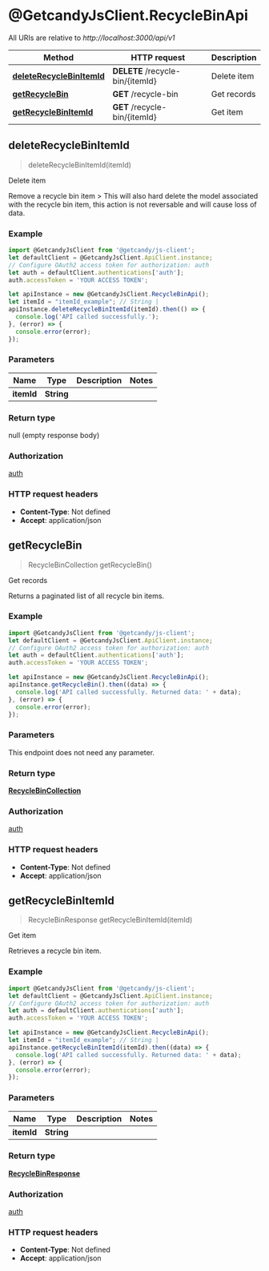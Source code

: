 # @GetcandyJsClient.RecycleBinApi

All URIs are relative to *http://localhost:3000/api/v1*

Method | HTTP request | Description
------------- | ------------- | -------------
[**deleteRecycleBinItemId**](RecycleBinApi.md#deleteRecycleBinItemId) | **DELETE** /recycle-bin/{itemId} | Delete item
[**getRecycleBin**](RecycleBinApi.md#getRecycleBin) | **GET** /recycle-bin | Get records
[**getRecycleBinItemId**](RecycleBinApi.md#getRecycleBinItemId) | **GET** /recycle-bin/{itemId} | Get item



## deleteRecycleBinItemId

> deleteRecycleBinItemId(itemId)

Delete item

Remove a recycle bin item  &gt; This will also hard delete the model associated with the recycle bin item, this action is not reversable and will cause loss of data.

### Example

```javascript
import @GetcandyJsClient from '@getcandy/js-client';
let defaultClient = @GetcandyJsClient.ApiClient.instance;
// Configure OAuth2 access token for authorization: auth
let auth = defaultClient.authentications['auth'];
auth.accessToken = 'YOUR ACCESS TOKEN';

let apiInstance = new @GetcandyJsClient.RecycleBinApi();
let itemId = "itemId_example"; // String | 
apiInstance.deleteRecycleBinItemId(itemId).then(() => {
  console.log('API called successfully.');
}, (error) => {
  console.error(error);
});

```

### Parameters


Name | Type | Description  | Notes
------------- | ------------- | ------------- | -------------
 **itemId** | **String**|  | 

### Return type

null (empty response body)

### Authorization

[auth](../README.md#auth)

### HTTP request headers

- **Content-Type**: Not defined
- **Accept**: application/json


## getRecycleBin

> RecycleBinCollection getRecycleBin()

Get records

Returns a paginated list of all recycle bin items.

### Example

```javascript
import @GetcandyJsClient from '@getcandy/js-client';
let defaultClient = @GetcandyJsClient.ApiClient.instance;
// Configure OAuth2 access token for authorization: auth
let auth = defaultClient.authentications['auth'];
auth.accessToken = 'YOUR ACCESS TOKEN';

let apiInstance = new @GetcandyJsClient.RecycleBinApi();
apiInstance.getRecycleBin().then((data) => {
  console.log('API called successfully. Returned data: ' + data);
}, (error) => {
  console.error(error);
});

```

### Parameters

This endpoint does not need any parameter.

### Return type

[**RecycleBinCollection**](RecycleBinCollection.md)

### Authorization

[auth](../README.md#auth)

### HTTP request headers

- **Content-Type**: Not defined
- **Accept**: application/json


## getRecycleBinItemId

> RecycleBinResponse getRecycleBinItemId(itemId)

Get item

Retrieves a recycle bin item.

### Example

```javascript
import @GetcandyJsClient from '@getcandy/js-client';
let defaultClient = @GetcandyJsClient.ApiClient.instance;
// Configure OAuth2 access token for authorization: auth
let auth = defaultClient.authentications['auth'];
auth.accessToken = 'YOUR ACCESS TOKEN';

let apiInstance = new @GetcandyJsClient.RecycleBinApi();
let itemId = "itemId_example"; // String | 
apiInstance.getRecycleBinItemId(itemId).then((data) => {
  console.log('API called successfully. Returned data: ' + data);
}, (error) => {
  console.error(error);
});

```

### Parameters


Name | Type | Description  | Notes
------------- | ------------- | ------------- | -------------
 **itemId** | **String**|  | 

### Return type

[**RecycleBinResponse**](RecycleBinResponse.md)

### Authorization

[auth](../README.md#auth)

### HTTP request headers

- **Content-Type**: Not defined
- **Accept**: application/json

